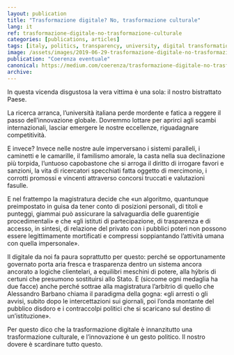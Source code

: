 ```yaml
---
layout: publication
title: "Trasformazione digitale? No, trasformazione culturale"
lang: it
ref: trasformazione-digitale-no-trasformazione-culturale
categories: [publications, articles]
tags: [italy, politics, transparency, university, digital transformation]
image: /assets/images/2019-06-29-trasformazione-digitale-no-trasformazione-culturale.png
publication: "Coerenza eventuale"
canonical: https://medium.com/coerenza/trasformazione-digitale-no-trasformazione-culturale-33a288af2219
archive:
---
```


In questa vicenda disgustosa la vera vittima è una sola: il nostro bistrattato Paese.

La ricerca arranca, l’università italiana perde mordente e fatica a reggere il passo dell’innovazione globale. Dovremmo lottare per aprirci agli scambi internazionali, lasciar emergere le nostre eccellenze, riguadagnare competitività.

E invece? Invece nelle nostre aule imperversano i sistemi paralleli, i caminetti e le camarille, il familismo amorale, la casta nella sua declinazione più torpida, l’untuoso capobastone che si arroga il diritto di irrogare favori e sanzioni, la vita di ricercatori specchiati fatta oggetto di mercimonio, i corrotti promossi e vincenti attraverso concorsi truccati e valutazioni fasulle.

E nel frattempo la magistratura decide che «un algoritmo, quantunque preimpostato in guisa da tener conto di posizioni personali, di titoli e punteggi, giammai può assicurare la salvaguardia delle guarentigie procedimentali» e che «gli istituti di partecipazione, di trasparenza e di accesso, in sintesi, di relazione del privato con i pubblici poteri non possono essere legittimamente mortificati e compressi soppiantando l’attività umana con quella impersonale».

Il digitale da noi fa paura soprattutto per questo: perché se opportunamente governato porta aria fresca e trasparenza dentro un sistema ancora ancorato a logiche clientelari, a equilibri meschini di potere, alla hýbris di certuni che presumono sostituirsi allo Stato. E (siccome ogni medaglia ha due facce) anche perché sottrae alla magistratura l’arbitrio di quello che Alessandro Barbano chiama il paradigma della gogna: «gli arresti o gli avvisi, subito dopo le intercettazioni sui giornali, poi l’onda montante del pubblico disdoro e i contraccolpi politici che si scaricano sul destino di un’istituzione».

Per questo dico che la trasformazione digitale è innanzitutto una trasformazione culturale, e l’innovazione è un gesto politico. Il nostro dovere è scardinare tutto questo.
